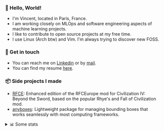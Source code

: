 ### 👋 Hello, World!

- I'm Vincent, located in Paris, France.
- I am working closely on MLOps and software engineering aspects of machine learning projects.
- I like to contribute to open source projects at my free time.
- I use Linux (Arch btw) and Vim. I'm always trying to discover new FOSS.

### 🔗 Get in touch

- You can reach me on [Linkedin](https://www.linkedin.com/in/vincent-duchauffour-3a9641155/) or by [mail](mailto:vincent.duchauffour@proton.me).
- You can find my resume [here](https://raw.githubusercontent.com/VDuchauffour/resume/main/resume.pdf).

### 📦 Side projects I made

- [RFCE](https://github.com/VDuchauffour/RFCEurope): Enhanced edition of the RFCEurope mod for Civilization IV: Beyond the Sword, based on the popular Rhye's and Fall of Civilization mod. 
- [anyboxes](https://github.com/VDuchauffour/anyboxes): Lightweight package for managing bounding boxes that works seamlessly with most computing frameworks. 

<details><summary>📊 Some stats</summary>  
  
<p align="center">
  <img alt="VDuchauffour's github stats" src="https://github-readme-stats.vercel.app/api?username=VDuchauffour&include_all_commits=true&show_icons=true&theme=react"/>
  <br />
  <img alt="VDuchauffour's streak stats" src="https://streak-stats.demolab.com?user=VDuchauffour&theme=react"/>
  <br />
  <img alt="VDuchauffour's language stats" src="https://github-readme-stats.vercel.app/api/top-langs/?username=VDuchauffour&count_private=true&include_all_commits=true&show_icons=true&layout=compact&theme=react"/>
  <!--   <br />
  <img alt="VDuchauffour's Wakatime stats" src="https://github-readme-stats.vercel.app/api/wakatime?username=VDuchauffour&theme=react"/> -->
</p>

#### 🧭 Wakatime stats
<!--START_SECTION:waka-->
![Code Time](http://img.shields.io/badge/Code%20Time-2%2C311%20hrs%203%20mins-blue)

![Lines of code](https://img.shields.io/badge/From%20Hello%20World%20I%27ve%20Written-4.2%20million%20lines%20of%20code-blue)

**🐱 My GitHub Data** 

> 📦 987.0 kB Used in GitHub's Storage 
 > 
> 🏆 812 Contributions in the Year 2024
 > 
> 🚫 Not Opted to Hire
 > 
> 📜 10 Public Repositories 
 > 
> 🔑 2 Private Repositories 
 > 
**I'm an Early 🐤** 

```text
🌞 Morning                453 commits         ██░░░░░░░░░░░░░░░░░░░░░░░   08.03 % 
🌆 Daytime                3426 commits        ███████████████░░░░░░░░░░   60.73 % 
🌃 Evening                1543 commits        ███████░░░░░░░░░░░░░░░░░░   27.35 % 
🌙 Night                  219 commits         █░░░░░░░░░░░░░░░░░░░░░░░░   03.88 % 
```
📅 **I'm Most Productive on Monday** 

```text
Monday                   1281 commits        ██████░░░░░░░░░░░░░░░░░░░   22.71 % 
Tuesday                  1262 commits        ██████░░░░░░░░░░░░░░░░░░░   22.37 % 
Wednesday                827 commits         ████░░░░░░░░░░░░░░░░░░░░░   14.66 % 
Thursday                 1124 commits        █████░░░░░░░░░░░░░░░░░░░░   19.93 % 
Friday                   883 commits         ████░░░░░░░░░░░░░░░░░░░░░   15.65 % 
Saturday                 90 commits          ░░░░░░░░░░░░░░░░░░░░░░░░░   01.60 % 
Sunday                   174 commits         █░░░░░░░░░░░░░░░░░░░░░░░░   03.08 % 
```


📊 **This Week I Spent My Time On** 

```text
💬 Programming Languages: 
Python                   16 hrs 57 mins      ████████████████░░░░░░░░░   65.91 % 
YAML                     3 hrs 8 mins        ███░░░░░░░░░░░░░░░░░░░░░░   12.22 % 
SQL                      1 hr 40 mins        ██░░░░░░░░░░░░░░░░░░░░░░░   06.52 % 
Bash                     1 hr 14 mins        █░░░░░░░░░░░░░░░░░░░░░░░░   04.84 % 
Markdown                 46 mins             █░░░░░░░░░░░░░░░░░░░░░░░░   02.98 % 
```


 Last Updated on 18/10/2024 00:51:09 UTC
<!--END_SECTION:waka-->
</details>

